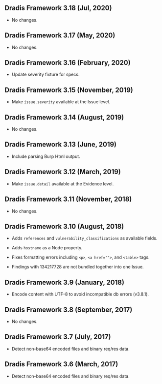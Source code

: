 ## Dradis Framework 3.18 (Jul, 2020) ##

*   No changes.

## Dradis Framework 3.17 (May, 2020) ##

*   No changes.

## Dradis Framework 3.16 (February, 2020) ##

*   Update severity fixture for specs.

## Dradis Framework 3.15 (November, 2019) ##

*   Make `issue.severity` available at the Issue level.

## Dradis Framework 3.14 (August, 2019) ##

*   No changes.

## Dradis Framework 3.13 (June, 2019) ##

*   Include parsing Burp Html output.

## Dradis Framework 3.12 (March, 2019) ##

*   Make `issue.detail` available at the Evidence level.

## Dradis Framework 3.11 (November, 2018) ##

*   No changes.

## Dradis Framework 3.10 (August, 2018) ##

*   Adds `references` and `vulnerability_classifications` as available fields.

*   Adds `hostname` as a Node property.

*   Fixes formatting errors including `<p>`, `<a href="">`, and `<table>` tags.

*   Findings with <type>134217728</type> are not bundled together into one Issue.

## Dradis Framework 3.9 (January, 2018) ##

*   Encode content with UTF-8 to avoid incompatible db errors (v3.8.1).

## Dradis Framework 3.8 (September, 2017) ##

*   No changes.

## Dradis Framework 3.7 (July, 2017) ##

*   Detect non-base64 encoded files and binary req/res data.

## Dradis Framework 3.6 (March, 2017) ##

*   Detect non-base64 encoded files and binary req/res data.
